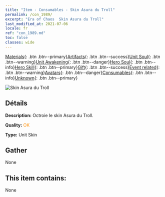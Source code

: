 ```yaml
---
title: "Item - Consumables - Skin Asura du Troll"
permalink: /con_1989/
excerpt: "Era of Chaos  Skin Asura du Troll"
last_modified_at: 2021-07-06
locale: fr
ref: "con_1989.md"
toc: false
classes: wide
---
```

 [Materials](/ItemsFR/){: .btn .btn--primary}[Artifacts](/ItemsFR/Artifacts/){: .btn .btn--success}[Unit Soul](/ItemsFR/UnitSoul/){: .btn .btn--warning}[Unit Awakening](/ItemsFR/UnitAwakening/){: .btn .btn--danger}[Hero Soul](/ItemsFR/HeroSoul/){: .btn .btn--info}[Hero Skill](/ItemsFR/HeroSkill/){: .btn .btn--primary}[Gift](/ItemsFR/Gift/){: .btn .btn--success}[Event related](/ItemsFR/Events/){: .btn .btn--warning}[Avatars](/ItemsFR/Avatars/){: .btn .btn--danger}[Consumables](/ItemsFR/Consumables/){: .btn .btn--info}[Unknown](/ItemsFR/Unknown/){: .btn .btn--primary}

 ![Skin Asura du Troll](/images/u/ti_suoerjurenpifu.jpg)

## Détails
 **Description:** Octroie le skin Asura du Troll.

 **Quality:** <span style="color: #FF8C00">OK</span>

 **Type:** Unit Skin

## Gather

  None

## This item contains:

  None

